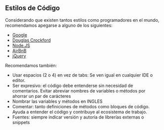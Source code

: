 ## Estilos de Código

Considerando que existen tantos estilos como programadores en el mundo, recomendamos apegarse a alguno de los siguientes:

- [Google](http://google-styleguide.googlecode.com/svn/trunk/javascriptguide.xml)
- [Douglas Crockford](http://javascript.crockford.com/code.html)
- [Node.JS](http://nodeguide.com/style.html)
- [AirBnB](https://github.com/airbnb/javascript)
- [jQuery](http://contribute.jquery.org/style-guide/js/)

Recomendamos también:

- Usar espacios (2 o 4) en vez de tabs: Se ven igual en cualquier IDE o editor.
- Ser expresivo: el código debe entenderse sin necesidad de comentarios. Evitar abreviar nombres de variables o métodos por ahorrar un par de carácteres
- Nombrar las variables y métodos en INGLES
- Comentar: tanto definiciones de métodos como bloques de código. Ayuda a entender el código y contribuye al ecosistema de trabajo.
- Fuentes: siempre indicar versión y autoría de librerías externas o snippets